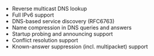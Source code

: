 - Reverse multicast DNS lookup
- Full IPv6 support
- DNS-based service discovery (RFC6763)
- Name compression in DNS queries and answers
- Startup probing and announcing support
- Conflict resolution support
- Known-answer suppression (incl. multipacket) support
